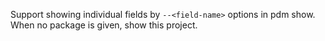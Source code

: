 Support showing individual fields by `--<field-name>` options in pdm show. When no package is given, show this project.

